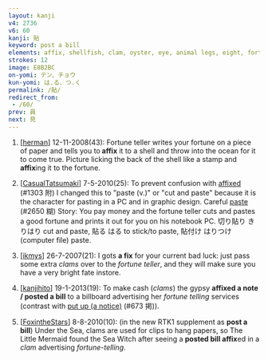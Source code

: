 ```yaml
---
layout: kanji
v4: 2736
v6: 60
kanji: 貼
keyword: post a bill
elements: affix, shellfish, clam, oyster, eye, animal legs, eight, fortune-telling, magic wand, augury, mouth
strokes: 12
image: E8B2BC
on-yomi: テン、チョウ
kun-yomi: は.る、つ.く
permalink: /貼/
redirect_from:
 - /60/
prev: 員
next: 見
---
```


1) [<a href="http://kanji.koohii.com/profile/herman">herman</a>] 12-11-2008(43): Fortune teller writes your fortune on a piece of paper and tells you to<strong> affix</strong> it to a shell and throw into the ocean for it to come true. Picture licking the back of the shell like a stamp and<strong> affix</strong>ing it to the fortune.

2) [<a href="http://kanji.koohii.com/profile/CasualTatsumaki">CasualTatsumaki</a>] 7-5-2010(25): To prevent confusion with <a href="../v4/1303.html">affixed</a> (#1303 附) I changed this to &quot;paste (v.)&quot; or &quot;cut and paste&quot; because it is the character for pasting in a PC and in graphic design. Careful <a href="../v4/2650.html">paste</a> (#2650 糊) Story: You pay money and the fortune teller cuts and pastes a good fortune and prints it out for you on his notebook PC. 切り貼り きりはり cut and paste, 貼る はる to stick/to paste, 貼付け はりつけ (computer file) paste.

3) [<a href="http://kanji.koohii.com/profile/ikmys">ikmys</a>] 26-7-2007(21): I gots <strong>a fix</strong> for your current bad luck: just pass some extra <em>clams</em> over to the <em>fortune teller</em>, and they will make sure you have a very bright fate instore.

4) [<a href="http://kanji.koohii.com/profile/kanjihito">kanjihito</a>] 19-1-2013(19): To make cash (<em>clams</em>) the gypsy <strong>affixed a note / posted a bill</strong> to a billboard advertising her <em>fortune telling</em> services (contrast with <a href="http://kanji.koohii.com/study/kanji/673">put up (a notice)</a> (#673 掲)).

5) [<a href="http://kanji.koohii.com/profile/FoxintheStars">FoxintheStars</a>] 8-8-2010(10): (in the new RTK1 supplement as <strong>post a bill</strong>) Under the Sea, clams are used for clips to hang papers, so The Little Mermaid found the Sea Witch after seeing a <strong>posted bill</strong><strong> affix</strong>ed in a <em>clam</em> advertising <em>fortune-telling</em>.

